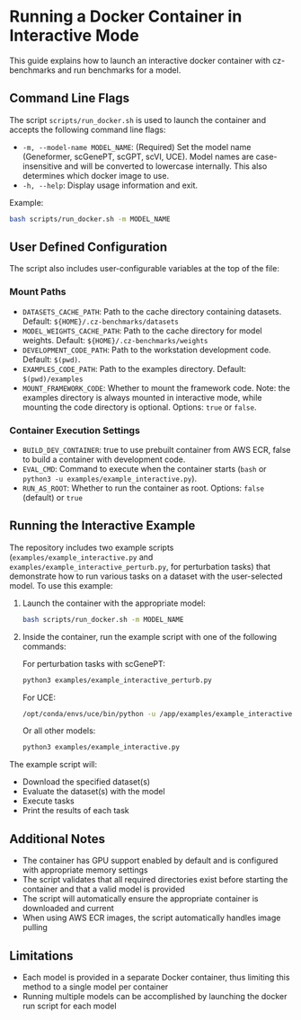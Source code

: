 # Running a Docker Container in Interactive Mode

This guide explains how to launch an interactive docker container with cz-benchmarks and run benchmarks for a model.

## Command Line Flags

The script `scripts/run_docker.sh` is used to launch the container and accepts the following command line flags:

- `-m, --model-name MODEL_NAME`: (Required) Set the model name (Geneformer, scGenePT, scGPT, scVI, UCE). Model names are case-insensitive and will be converted to lowercase internally. This also determines which docker image to use.
- `-h, --help`: Display usage information and exit.

Example:
```bash
bash scripts/run_docker.sh -m MODEL_NAME
```

## User Defined Configuration

The script also includes user-configurable variables at the top of the file:

### Mount Paths
- `DATASETS_CACHE_PATH`: Path to the cache directory containing datasets. Default: `${HOME}/.cz-benchmarks/datasets`
- `MODEL_WEIGHTS_CACHE_PATH`: Path to the cache directory for model weights. Default: `${HOME}/.cz-benchmarks/weights`
- `DEVELOPMENT_CODE_PATH`: Path to the workstation development code. Default: `$(pwd)`. 
- `EXAMPLES_CODE_PATH`: Path to the examples directory. Default: `$(pwd)/examples`
- `MOUNT_FRAMEWORK_CODE`: Whether to mount the framework code. Note: the examples directory is always mounted in interactive mode, while mounting the code directory is optional. Options: `true` or `false`.

### Container Execution Settings
- `BUILD_DEV_CONTAINER`: true to use prebuilt container from AWS ECR, false to build a container with development code.
- `EVAL_CMD`: Command to execute when the container starts (`bash` or `python3 -u examples/example_interactive.py`). 
- `RUN_AS_ROOT`: Whether to run the container as root. Options: `false` (default) or `true`

## Running the Interactive Example

The repository includes two example scripts (`examples/example_interactive.py` and `examples/example_interactive_perturb.py`, for perturbation tasks) that demonstrate how to run various tasks on a dataset with the user-selected model. To use this example:

1. Launch the container with the appropriate model:
   ```bash
   bash scripts/run_docker.sh -m MODEL_NAME
   ```

2. Inside the container, run the example script with one of the following commands:
   
   For perturbation tasks with scGenePT:

   ```bash
   python3 examples/example_interactive_perturb.py
   ```

   For UCE:

   ```bash
   /opt/conda/envs/uce/bin/python -u /app/examples/example_interactive.py
   ```

   Or all other models: 
   
   ```bash
   python3 examples/example_interactive.py
   ```

The example script will:

- Download the specified dataset(s)
- Evaluate the dataset(s) with the model
- Execute tasks
- Print the results of each task

## Additional Notes

- The container has GPU support enabled by default and is configured with appropriate memory settings
- The script validates that all required directories exist before starting the container and that a valid model is provided
- The script will automatically ensure the appropriate container is downloaded and current
- When using AWS ECR images, the script automatically handles image pulling

## Limitations

- Each model is provided in a separate Docker container, thus limiting this method to a single model per container
- Running multiple models can be accomplished by launching the docker run script for each model
